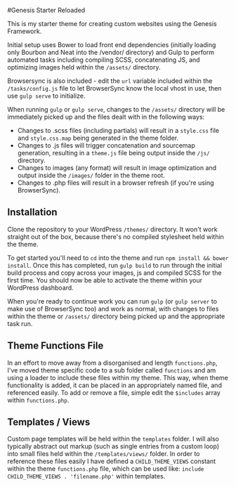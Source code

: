 #Genesis Starter Reloaded

This is my starter theme for creating custom websites using the Genesis Framework.

Initial setup uses Bower to load front end dependencies (initially loading only Bourbon and Neat into the /vendor/ directory) and Gulp to perform automated tasks including compiling SCSS, concatenating JS, and optimizing images held within the `/assets/` directory.

Browsersync is also included - edit the `url` variable included within the `/tasks/config.js` file to let BrowserSync know the local vhost in use, then use `gulp serve` to initialize.

When running `gulp` or `gulp serve`, changes to the `/assets/` directory will be immediately picked up and the files dealt with in the following ways:

* Changes to .scss files (including partials) will result in a `style.css` file and `style.css.map` being generated in the theme folder.
* Changes to .js files will trigger concatenation and sourcemap generation, resulting in a `theme.js` file being output inside the `/js/` directory.
* Changes to images (any format) will result in image optimization and output inside the `/images/` folder in the theme root.
* Changes to .php files will result in a browser refresh (if you're using BrowserSync).

## Installation

Clone the repository to your WordPress `/themes/` directory. It won't work straight out of the box, because there's no compiled  stylesheet held within the theme. 

To get started you'll need to `cd` into the theme and run `npm install && bower install`. Once this has completed, run `gulp build` to run through the initial build process and copy across your images, js and compiled SCSS for the first time. You should now be able to activate the theme within your WordPress dashboard. 

When you're ready to continue work you can run `gulp` (or `gulp server` to make use of BrowserSync too) and work as normal, with changes to files within the theme or `/assets/` directory being picked up and the appropriate task run.

## Theme Functions File

In an effort to move away from a disorganised and length `functions.php`, I've moved theme specific code to a sub folder called `functions` and am using a loader to include these files within my theme. This way, when theme functionality is added, it can be placed in an appropriately named file, and referenced easily. To add or remove a file, simple edit the `$includes` array within `functions.php`.

## Templates / Views

Custom page templates will be held within the `templates` folder. I will also typically abstract out markup (such as single entries from a custom loop) into small files held within the `/templates/views/` folder. In order to reference these files easily I have defined a `CHILD_THEME_VIEWS` constant within the theme `functions.php` file, which can be used like: `include CHILD_THEME_VIEWS . 'filename.php'` within templates.